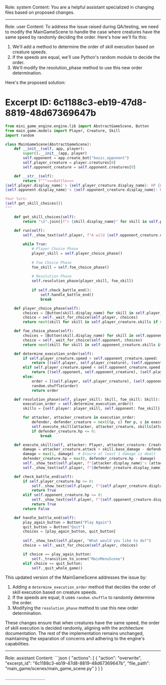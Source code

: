 Role: system
Content: You are a helpful assistant specialized in changing files based on proposed changes.
__________________
Role: user
Content: To address the issue raised during QA/testing, we need to modify the MainGameScene to handle the case where creatures have the same speed by randomly deciding the order. Here's how we'll fix this:

1. We'll add a method to determine the order of skill execution based on creature speeds.
2. If the speeds are equal, we'll use Python's random module to decide the order.
3. We'll modify the resolution_phase method to use this new order determination.

Here's the proposed solution:

# Excerpt ID: 6c1188c3-eb19-47d8-8819-48d67369647b
```python main_game/scenes/main_game_scene.py
from mini_game_engine.engine.lib import AbstractGameScene, Button
from main_game.models import Player, Creature, Skill
import random

class MainGameScene(AbstractGameScene):
    def __init__(self, app, player):
        super().__init__(app, player)
        self.opponent = app.create_bot("basic_opponent")
        self.player_creature = player.creatures[0]
        self.opponent_creature = self.opponent.creatures[0]

    def __str__(self):
        return f"""===Battle===
{self.player.display_name}'s {self.player_creature.display_name}: HP {self.player_creature.hp}/{self.player_creature.max_hp}
{self.opponent.display_name}'s {self.opponent_creature.display_name}: HP {self.opponent_creature.hp}/{self.opponent_creature.max_hp}

Your turn:
{self.get_skill_choices()}
"""

    def get_skill_choices(self):
        return "\n".join([f"> {skill.display_name}" for skill in self.player_creature.skills])

    def run(self):
        self._show_text(self.player, f"A wild {self.opponent_creature.display_name} appeared!")
        
        while True:
            # Player Choice Phase
            player_skill = self.player_choice_phase()
            
            # Foe Choice Phase
            foe_skill = self.foe_choice_phase()
            
            # Resolution Phase
            self.resolution_phase(player_skill, foe_skill)
            
            if self.check_battle_end():
                self.handle_battle_end()
                break

    def player_choice_phase(self):
        choices = [Button(skill.display_name) for skill in self.player_creature.skills]
        choice = self._wait_for_choice(self.player, choices)
        return next(skill for skill in self.player_creature.skills if skill.display_name == choice.display_name)

    def foe_choice_phase(self):
        choices = [Button(skill.display_name) for skill in self.opponent_creature.skills]
        choice = self._wait_for_choice(self.opponent, choices)
        return next(skill for skill in self.opponent_creature.skills if skill.display_name == choice.display_name)

    def determine_execution_order(self):
        if self.player_creature.speed > self.opponent_creature.speed:
            return [(self.player, self.player_creature), (self.opponent, self.opponent_creature)]
        elif self.player_creature.speed < self.opponent_creature.speed:
            return [(self.opponent, self.opponent_creature), (self.player, self.player_creature)]
        else:
            order = [(self.player, self.player_creature), (self.opponent, self.opponent_creature)]
            random.shuffle(order)
            return order

    def resolution_phase(self, player_skill: Skill, foe_skill: Skill):
        execution_order = self.determine_execution_order()
        skills = {self.player: player_skill, self.opponent: foe_skill}

        for attacker, attacker_creature in execution_order:
            defender, defender_creature = next((p, c) for p, c in execution_order if p != attacker)
            self.execute_skill(attacker, attacker_creature, skills[attacker], defender_creature)
            if defender_creature.hp <= 0:
                break

    def execute_skill(self, attacker: Player, attacker_creature: Creature, skill: Skill, defender_creature: Creature):
        damage = attacker_creature.attack + skill.base_damage - defender_creature.defense
        damage = max(1, damage)  # Ensure at least 1 damage is dealt
        defender_creature.hp = max(0, defender_creature.hp - damage)
        self._show_text(self.player, f"{attacker.display_name}'s {attacker_creature.display_name} used {skill.display_name}!")
        self._show_text(self.player, f"{defender_creature.display_name} took {damage} damage!")

    def check_battle_end(self):
        if self.player_creature.hp <= 0:
            self._show_text(self.player, f"{self.player_creature.display_name} fainted! You lost the battle.")
            return True
        elif self.opponent_creature.hp <= 0:
            self._show_text(self.player, f"{self.opponent_creature.display_name} fainted! You won the battle!")
            return True
        return False

    def handle_battle_end(self):
        play_again_button = Button("Play Again")
        quit_button = Button("Quit")
        choices = [play_again_button, quit_button]
        
        self._show_text(self.player, "What would you like to do?")
        choice = self._wait_for_choice(self.player, choices)

        if choice == play_again_button:
            self._transition_to_scene("MainMenuScene")
        elif choice == quit_button:
            self._quit_whole_game()
```

This updated version of the MainGameScene addresses the issue by:

1. Adding a `determine_execution_order` method that decides the order of skill execution based on creature speeds.
2. If the speeds are equal, it uses `random.shuffle` to randomly determine the order.
3. Modifying the `resolution_phase` method to use this new order determination.

These changes ensure that when creatures have the same speed, the order of skill execution is decided randomly, aligning with the architecture documentation. The rest of the implementation remains unchanged, maintaining the separation of concerns and adhering to the engine's capabilities.
__________________
Role: assistant
Content: ```json
{
  "actions": [
    {
      "action": "overwrite",
      "excerpt_id": "6c1188c3-eb19-47d8-8819-48d67369647b",
      "file_path": "main_game/scenes/main_game_scene.py"
    }
  ]
}
```
__________________
